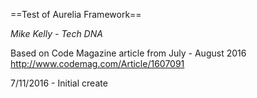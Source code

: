 ==Test of Aurelia Framework==

_Mike Kelly - Tech DNA_

Based on Code Magazine article from July - August 2016
http://www.codemag.com/Article/1607091

7/11/2016 - Initial create


